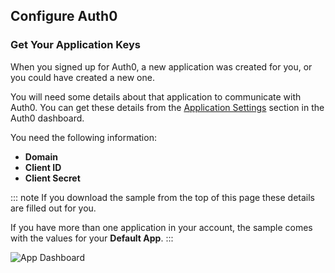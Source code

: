 ## Configure Auth0
### Get Your Application Keys

When you signed up for Auth0, a new application was created for you, or you could have created a new one.

You will need some details about that application to communicate with Auth0. You can get these details from the [Application Settings](${manage_url}/#/applications/${account.clientId}/settings) section in the Auth0 dashboard.

You need the following information:

* **Domain**
* **Client ID**
* **Client Secret**

::: note
If you download the sample from the top of this page these details are filled out for you.

If you have more than one application in your account, the sample comes with the values for your **Default App**.
:::

![App Dashboard](/media/articles/dashboard/client_settings.png)
